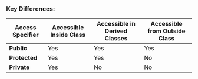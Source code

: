 ### Key Differences:

| **Access Specifier** | **Accessible Inside Class** | **Accessible in Derived Classes** | **Accessible from Outside Class** |
|----------------------|-----------------------------|------------------------------------|-----------------------------------|
| **Public**            | Yes                         | Yes                                | Yes                               |
| **Protected**         | Yes                         | Yes                                | No                                |
| **Private**           | Yes                         | No                                 | No                                |
